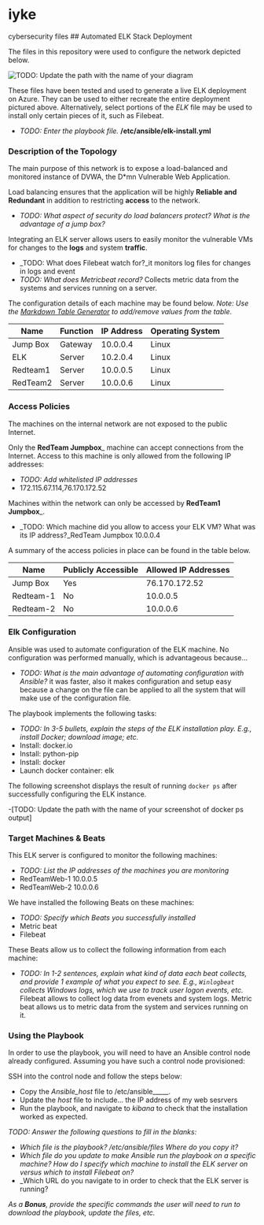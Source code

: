 # iyke
cybersecurity files ## Automated ELK Stack Deployment

The files in this repository were used to configure the network depicted below.

![TODO: Update the path with the name of your diagram](https://drive.google.com/file/d/1Ps2ab9h9H822UXHbl3eJGNz5pbOHtNUR/view?usp=sharing)

These files have been tested and used to generate a live ELK deployment on Azure. They can be used to either recreate the entire deployment pictured above. Alternatively, select portions of the _ELK_ file may be used to install only certain pieces of it, such as Filebeat.

  - _TODO: Enter the playbook file._ **/etc/ansible/elk-install.yml**

### Description of the Topology

The main purpose of this network is to expose a load-balanced and monitored instance of DVWA, the D*mn Vulnerable Web Application.

Load balancing ensures that the application will be highly __Reliable and Redundant__ in addition to restricting __access__ to the network.
- _TODO: What aspect of security do load balancers protect? What is the advantage of a jump box?_

Integrating an ELK server allows users to easily monitor the vulnerable VMs for changes to the __logs__ and system __traffic__.
- _TODO: What does Filebeat watch for?_it monitors log files for changes in logs and event
- _TODO: What does Metricbeat record?_ Collects metric data from the systems and services running on a server.

The configuration details of each machine may be found below.
_Note: Use the [Markdown Table Generator](http://www.tablesgenerator.com/markdown_tables) to add/remove values from the table_.

| Name     | Function | IP Address | Operating System |
|----------|----------|------------|------------------|
| Jump Box | Gateway  | 10.0.0.4   | Linux            |
| ELK      | Server   | 10.2.0.4   | Linux            |
| Redteam1 | Server   | 10.0.0.5   | Linux            |
| RedTeam2 | Server   | 10.0.0.6   | Linux            |

### Access Policies

The machines on the internal network are not exposed to the public Internet. 

Only the __RedTeam Jumpbox___ machine can accept connections from the Internet. Access to this machine is only allowed from the following IP addresses:
- _TODO: Add whitelisted IP addresses_
- 172.115.67.114,76.170.172.52

Machines within the network can only be accessed by __RedTeam1 Jumpbox___.
- _TODO: Which machine did you allow to access your ELK VM? What was its IP address?_RedTeam Jumpbox 10.0.0.4

A summary of the access policies in place can be found in the table below.

| Name     | Publicly Accessible | Allowed IP Addresses |
|----------|---------------------|----------------------|
| Jump Box | Yes                 | 76.170.172.52        |
| Redteam-1| No                  | 10.0.0.5             |
| Redteam-2| No                  | 10.0.0.6             |

### Elk Configuration

Ansible was used to automate configuration of the ELK machine. No configuration was performed manually, which is advantageous because...
- _TODO: What is the main advantage of automating configuration with Ansible?_ it was faster, also it makes configuration and setup easy because a change on the file can be applied to all the system that will make use of the configuration file. 

The playbook implements the following tasks:
- _TODO: In 3-5 bullets, explain the steps of the ELK installation play. E.g., install Docker; download image; etc._
- Install: docker.io
- Install: python-pip
- Install: docker
- Launch docker container: elk

The following screenshot displays the result of running `docker ps` after successfully configuring the ELK instance.

-[TODO: Update the path with the name of your screenshot of docker ps output]

### Target Machines & Beats
This ELK server is configured to monitor the following machines:
- _TODO: List the IP addresses of the machines you are monitoring_
- RedTeamWeb-1 10.0.0.5
- RedTeamWeb-2 10.0.0.6

We have installed the following Beats on these machines:
- _TODO: Specify which Beats you successfully installed_
- Metric beat
- Filebeat

These Beats allow us to collect the following information from each machine:
- _TODO: In 1-2 sentences, explain what kind of data each beat collects, and provide 1 example of what you expect to see. E.g., `Winlogbeat` collects Windows logs, which we use to track user logon events, etc._
Filebeat allows to collect log data from evenets and system logs.
Metric beat allows us to metric data from the system and services running on it.

### Using the Playbook
In order to use the playbook, you will need to have an Ansible control node already configured. Assuming you have such a control node provisioned: 

SSH into the control node and follow the steps below:
- Copy the _Ansible_host_ file to /etc/ansible_____.
- Update the _host_ file to include... the IP address of my web sesrvers
- Run the playbook, and navigate to _kibana_ to check that the installation worked as expected.

_TODO: Answer the following questions to fill in the blanks:_
- _Which file is the playbook? /etc/ansible/files Where do you copy it?_
- _Which file do you update to make Ansible run the playbook on a specific machine? How do I specify which machine to install the ELK server on versus which to install Filebeat on?_
- _Which URL do you navigate to in order to check that the ELK server is running?

_As a **Bonus**, provide the specific commands the user will need to run to download the playbook, update the files, etc._

